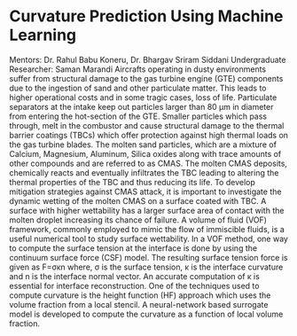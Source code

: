 # Curvature Prediction Using Machine Learning
Mentors: Dr. Rahul Babu Koneru, Dr. Bhargav Sriram Siddani
Undergraduate Researcher: Saman Marandi
Aircrafts operating in dusty environments suffer from structural damage to the gas turbine engine (GTE) components due to the ingestion of sand and other particulate matter. This leads to higher operational costs and in some tragic cases, loss of life. Particulate separators at the intake keep out particles larger than 80 µm in diameter from entering the hot-section of the GTE. Smaller particles which pass through, melt in the combustor and cause structural damage to the thermal barrier coatings (TBCs) which offer protection against high thermal loads on the gas turbine blades. The molten sand particles, which are a mixture of Calcium, Magnesium, Aluminum, Silica oxides along with trace amounts of other compounds and are referred to as CMAS. The molten CMAS deposits, chemically reacts and eventually infiltrates the TBC leading to altering the thermal properties of the TBC and thus reducing its life. 
To develop mitigation strategies against CMAS attack, it is important to investigate the dynamic wetting of the molten CMAS on a surface coated with TBC. A surface with higher wettability has a larger surface area of contact with the molten droplet increasing its chance of failure. A volume of fluid (VOF) framework, commonly employed to mimic the flow of immiscible fluids, is a useful numerical tool to study surface wettability. In a VOF method, one way to compute the surface tension at the interface is done by using the continuum surface force (CSF) model. The resulting surface tension force is given as F=σκn where, σ is the surface tension, κ is the interface curvature and n is the interface normal vector. An accurate computation of κ is essential for interface reconstruction. One of the techniques used to compute curvature is the height function (HF) approach which uses the volume fraction from a local stencil. A neural-network based surrogate model is developed to compute the curvature as a function of local volume fraction.
